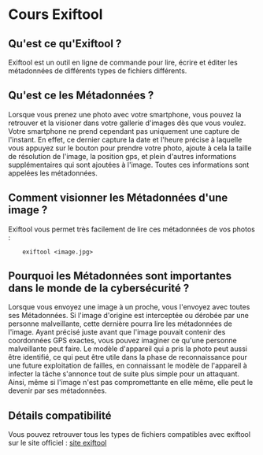 # Cours Exiftool

## Qu'est ce qu'Exiftool ?

Exiftool est un outil en ligne de commande pour lire, écrire et éditer les métadonnées de différents types de fichiers différents.

## Qu'est ce les Métadonnées ?

Lorsque vous prenez une photo avec votre smartphone, vous pouvez la retrouver et la visioner dans votre gallerie d'images dès que vous voulez. Votre smartphone ne prend cependant pas uniquement une capture de l'instant. En effet, ce dernier capture la date et l'heure précise à laquelle vous appuyez sur le bouton pour prendre votre photo, ajoute à cela la taille de résolution de l'image, la position gps, et plein d'autres informations supplémentaires qui sont ajoutées à l'image. Toutes ces informations sont appelées les métadonnées.

## Comment visionner les Métadonnées d'une image ?

Exiftool vous permet très facilement de lire ces métadonnées de vos photos : 

```shell
    exiftool <image.jpg>
```

## Pourquoi les Métadonnées sont importantes dans le monde de la cybersécurité ?

Lorsque vous envoyez une image à un proche, vous l'envoyez avec toutes ses Métadonnées. Si l'image d'origine est interceptée ou dérobée par une personne malveillante, cette dernière pourra lire les métadonnées de l'image. Ayant précisé juste avant que l'image pouvait contenir des coordonnées GPS exactes, vous pouvez imaginer ce qu'une personne malveillante peut faire. Le modèle d'appareil qui a pris la photo peut aussi être identifié, ce qui peut être utile dans la phase de reconnaissance pour une future exploitation de failles, en connaissant le modèle de l'appareil à infecter la tâche s'annonce tout de suite plus simple pour un attaquant.
Ainsi, même si l'image n'est pas compromettante en elle même, elle peut le devenir par ses métadonnées.

## Détails compatibilité

Vous pouvez retrouver tous les types de fichiers compatibles avec exiftool sur le site officiel : [site exiftool](https://exiftool.org/)